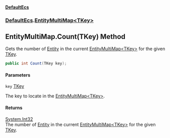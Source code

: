 #### [DefaultEcs](DefaultEcs.md 'DefaultEcs')
### [DefaultEcs](DefaultEcs.md#DefaultEcs 'DefaultEcs').[EntityMultiMap&lt;TKey&gt;](EntityMultiMap_TKey_.md 'DefaultEcs.EntityMultiMap<TKey>')

## EntityMultiMap<TKey>.Count(TKey) Method

Gets the number of [Entity](Entity.md 'DefaultEcs.Entity') in the current [EntityMultiMap&lt;TKey&gt;](EntityMultiMap_TKey_.md 'DefaultEcs.EntityMultiMap<TKey>') for the given [TKey](EntityMultiMap_TKey_.md#DefaultEcs.EntityMultiMap_TKey_.TKey 'DefaultEcs.EntityMultiMap<TKey>.TKey').

```csharp
public int Count(TKey key);
```
#### Parameters

<a name='DefaultEcs.EntityMultiMap_TKey_.Count(TKey).key'></a>

`key` [TKey](EntityMultiMap_TKey_.md#DefaultEcs.EntityMultiMap_TKey_.TKey 'DefaultEcs.EntityMultiMap<TKey>.TKey')

The key to locate in the [EntityMultiMap&lt;TKey&gt;](EntityMultiMap_TKey_.md 'DefaultEcs.EntityMultiMap<TKey>').

#### Returns
[System.Int32](https://docs.microsoft.com/en-us/dotnet/api/System.Int32 'System.Int32')  
The number of [Entity](Entity.md 'DefaultEcs.Entity') in the current [EntityMultiMap&lt;TKey&gt;](EntityMultiMap_TKey_.md 'DefaultEcs.EntityMultiMap<TKey>') for the given [TKey](EntityMultiMap_TKey_.md#DefaultEcs.EntityMultiMap_TKey_.TKey 'DefaultEcs.EntityMultiMap<TKey>.TKey').